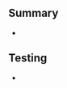 ## Summary

-

## Testing

-

<!-- Include docs/log updates if applicable, and keep this template intact. -->
